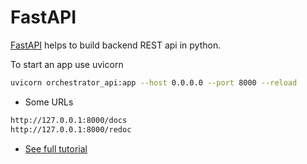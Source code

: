 # FastAPI

[FastAPI](https://fastapi.tiangolo.com/) helps to build backend REST api in python.

To start an app use uvicorn

```sh
uvicorn orchestrator_api:app --host 0.0.0.0 --port 8000 --reload
```


* Some URLs

```sh
http://127.0.0.1:8000/docs
http://127.0.0.1:8000/redoc
```

* [See full tutorial](https://fastapi.tiangolo.com/tutorial/)
